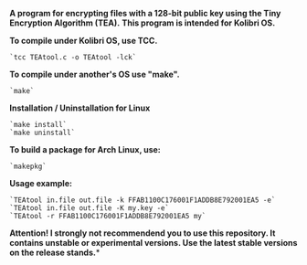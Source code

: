 **A program for encrypting files with a 128-bit public key using the Tiny Encryption Algorithm (TEA).**
**This program is intended for Kolibri OS.**

**To compile under Kolibri OS, use TCC.**

    `tcc TEAtool.c -o TEAtool -lck`
        
**To compile under another's OS use "make".**

    `make`             
    
**Installation / Uninstallation for Linux**

    `make install`
    `make uninstall`
        
**To build a package for Arch Linux, use:**

    `makepkg`
        
**Usage example:**

    `TEAtool in.file out.file -k FFAB1100C176001F1ADDB8E792001EA5 -e`  
    `TEAtool in.file out.file -K my.key -e`
    `TEAtool -r FFAB1100C176001F1ADDB8E792001EA5 my` 

**Attention! I strongly not recommendend you to use this repository. It contains unstable or experimental versions. Use the latest stable versions on the release stands.***  
